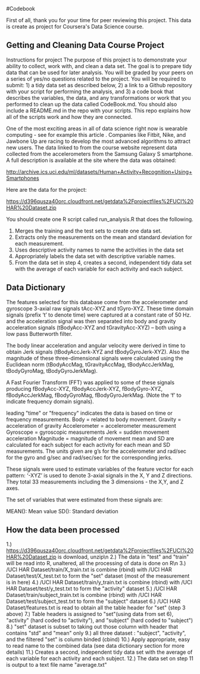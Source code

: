 #Codebook

First of all, thank you for your time for peer reviewing this project.
This data is create as project for Coursera's Data Science course.

## Getting and Cleaning Data Course Project
Instructions for project The purpose of this project is to demonstrate your ability to collect, work with, and clean a data set. The goal is to prepare tidy data that can be used for later analysis. You will be graded by your peers on a series of yes/no questions related to the project. You will be required to submit: 1) a tidy data set as described below, 2) a link to a Github repository with your script for performing the analysis, and 3) a code book that describes the variables, the data, and any transformations or work that you performed to clean up the data called CodeBook.md. You should also include a README.md in the repo with your scripts. This repo explains how all of the scripts work and how they are connected.

One of the most exciting areas in all of data science right now is wearable computing - see for example this article . Companies like Fitbit, Nike, and Jawbone Up are racing to develop the most advanced algorithms to attract new users. The data linked to from the course website represent data collected from the accelerometers from the Samsung Galaxy S smartphone. A full description is available at the site where the data was obtained:

http://archive.ics.uci.edu/ml/datasets/Human+Activity+Recognition+Using+Smartphones

Here are the data for the project:

https://d396qusza40orc.cloudfront.net/getdata%2Fprojectfiles%2FUCI%20HAR%20Dataset.zip

You should create one R script called run_analysis.R that does the following.

1. Merges the training and the test sets to create one data set.
2. Extracts only the measurements on the mean and standard deviation for each measurement.
3. Uses descriptive activity names to name the activities in the data set
4. Appropriately labels the data set with descriptive variable names.
5. From the data set in step 4, creates a second, independent tidy data set with the average of each variable for each activity and each subject.

## Data Dictionary
The features selected for this database come from the accelerometer and gyroscope 3-axial raw signals tAcc-XYZ and tGyro-XYZ. These time domain signals (prefix ‘t’ to denote time) were captured at a constant rate of 50 Hz. and the acceleration signal was then separated into body and gravity acceleration signals (tBodyAcc-XYZ and tGravityAcc-XYZ) – both using a low pass Butterworth filter.

The body linear acceleration and angular velocity were derived in time to obtain Jerk signals (tBodyAccJerk-XYZ and tBodyGyroJerk-XYZ). Also the magnitude of these three-dimensional signals were calculated using the Euclidean norm (tBodyAccMag, tGravityAccMag, tBodyAccJerkMag, tBodyGyroMag, tBodyGyroJerkMag).

A Fast Fourier Transform (FFT) was applied to some of these signals producing fBodyAcc-XYZ, fBodyAccJerk-XYZ, fBodyGyro-XYZ, fBodyAccJerkMag, fBodyGyroMag, fBodyGyroJerkMag. (Note the ‘f’ to indicate frequency domain signals).


leading "time" or "frequency" indicates the data is based on time or frequency measurements.
Body = related to body movement.
Gravity = acceleration of gravity
Accelerometer = accelerometer measurement
Gyroscope = gyroscopic measurements
Jerk = sudden movement acceleration
Magnitude = magnitude of movement
mean and SD are calculated for each subject for each activity for each mean and SD measurements.
The units given are g’s for the accelerometer and rad/sec for the gyro and g/sec and rad/sec/sec for the corresponding jerks.

These signals were used to estimate variables of the feature vector for each pattern:
‘-XYZ’ is used to denote 3-axial signals in the X, Y and Z directions. They total 33 measurements including the 3 dimensions - the X,Y, and Z axes.


The set of variables that were estimated from these signals are:

MEAN(): Mean value
SD(): Standard deviation

## How the data been processed
1.) https://d396qusza40orc.cloudfront.net/getdata%2Fprojectfiles%2FUCI%20HAR%20Dataset.zip is download, unzip\n
2.) The data in "test" and "train" will be read into R, unaltered, all the processing of data is done on R\n
3.) /UCI HAR Dataset/train/X_train.txt is combine (rbind) with /UCI HAR Dataset/test/X_test.txt to form the "set" dataset (most of the measurement is in here)
4.) /UCI HAR Dataset/train/y_train.txt is combine (rbind) with /UCI HAR Dataset/test/y_test.txt to form the "activity" dataset
5.) /UCI HAR Dataset/train/subject_train.txt is combine (rbind) with /UCI HAR Dataset/test/subject_test.txt to form the "subject" dataset
6.) /UCI HAR Dataset/features.txt is read to obtain all the table header for "set" (step 3 above)
7.) Table headers is assigned to "set"(using data from set 6), "activity" (hard coded to "activity"), and "subject" (hard coded to "subject")
8.) "set" dataset is subset to taking out those column with header that contains "std" and "mean" only
9.) all three dataset : "subject", "activity", and the filtered "set" is column binded (cbind)
10.) Apply appropriate, easy to read name to the combined data (see data dictionary section for more details)
11.) Creates a second, independent tidy data set with the average of each variable for each activity and each subject.
12.) The data set on step 11 is output to a text file name "average.txt"

